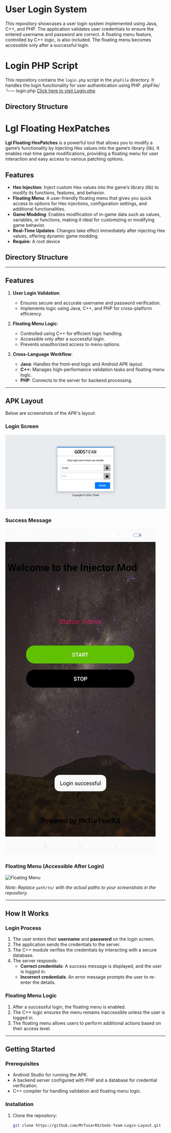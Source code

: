 # User Login System

This repository showcases a user login system implemented using Java, C++, and PHP. The application validates user credentials to ensure the entered username and password are correct. A floating menu feature, controlled by C++ logic, is also included. The floating menu becomes accessible only after a successful login.

# Login PHP Script

This repository contains the `login.php` script in the `phpFile` directory. It handles the login functionality for user authentication using PHP.
phpFile/ └── login.php
[Click here to visit Login.php](https://github.com/MrTusarRX/Gods-Team-Login-Layout/tree/main/phpFile)
## Directory Structure


# Lgl Floating HexPatches

**Lgl Floating HexPatches** is a powerful tool that allows you to modify a game’s functionality by injecting Hex values into the game’s library (lib). It enables real-time game modifications, providing a floating menu for user interaction and easy access to various patching options.

## Features

- **Hex Injection**: Inject custom Hex values into the game’s library (lib) to modify its functions, features, and behavior.
- **Floating Menu**: A user-friendly floating menu that gives you quick access to options for Hex injections, configuration settings, and additional functionalities.
- **Game Modding**: Enables modification of in-game data such as values, variables, or functions, making it ideal for customizing or modifying game behavior.
- **Real-Time Updates**: Changes take effect immediately after injecting Hex values, offering dynamic game modding.
- **Require**: A root device
## Directory Structure
---

## Features

1. **User Login Validation**:
   - Ensures secure and accurate username and password verification.
   - Implements logic using Java, C++, and PHP for cross-platform efficiency.

2. **Floating Menu Logic**:
   - Controlled using C++ for efficient logic handling.
   - Accessible only after a successful login.
   - Prevents unauthorized access to menu options.

3. **Cross-Language Workflow**:
   - **Java**: Handles the front-end logic and Android APK layout.
   - **C++**: Manages high-performance validation tasks and floating menu logic.
   - **PHP**: Connects to the server for backend processing.

---

## APK Layout

Below are screenshots of the APK's layout:

### Login Screen
![Login Screen](./img/layout.jpg)

### Success Message
![Success Screen](./img/success.jpg)

### Floating Menu (Accessible After Login)
![Floating Menu](path/to/floating_menu_screenshot.png)

*Note: Replace `path/to/` with the actual paths to your screenshots in the repository.*

---

## How It Works

### Login Process
1. The user enters their **username** and **password** on the login screen.
2. The application sends the credentials to the server.
3. The C++ module verifies the credentials by interacting with a secure database.
4. The server responds:
   - **Correct credentials**: A success message is displayed, and the user is logged in.
   - **Incorrect credentials**: An error message prompts the user to re-enter the details.

### Floating Menu Logic
1. After a successful login, the floating menu is enabled.
2. The C++ logic ensures the menu remains inaccessible unless the user is logged in.
3. The floating menu allows users to perform additional actions based on their access level.

---

## Getting Started

### Prerequisites
- Android Studio for running the APK.
- A backend server configured with PHP and a database for credential verification.
- C++ compiler for handling validation and floating menu logic.

### Installation
1. Clone the repository:
   ```bash
   git clone https://github.com/MrTusarRX/Gods-Team-Login-Layout.git
